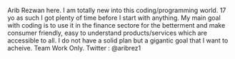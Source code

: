 Arib Rezwan here. I am totally new into this coding/programming world.
17 yo as such I got plenty of time before I start with anything. My main
goal with coding is to use it in the finance sectore for the betterment 
and make consumer friendly, easy to understand products/services which are
accessible to all. I do not have a solid plan but a gigantic goal that I want
to acheive. Team Work Only.
Twitter : @aribrez1

